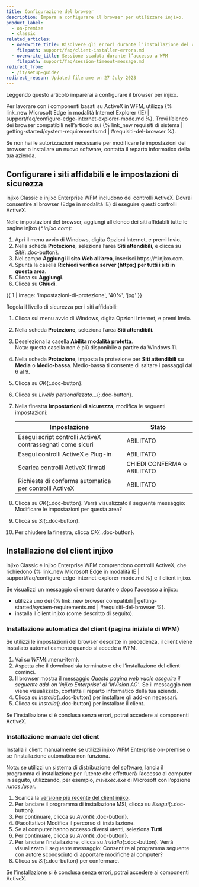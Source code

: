 ```yaml
---
title: Configurazione del browser
description: Impara a configurare il browser per utilizzare injixo.
product_label:
  - on-premise
  - classic
related_articles:
  - overwrite_title: Risolvere gli errori durante l’installazione del client
    filepath: support/faq/client-installer-errors.md
  - overwrite_title: Sessione scaduta durante l’accesso a WFM
    filepath: support/faq/session-timeout-message.md
redirect_from:
  - /it/setup-guide/
redirect_reason: Updated filename on 27 July 2023
---
```


Leggendo questo articolo imparerai a configurare il browser per injixo.

Per lavorare con i componenti basati su ActiveX in WFM, utilizza {% link_new Microsoft Edge in modalità Internet Explorer (IE) | support/faq/configure-edge-internet-explorer-mode.md %}. Trovi l’elenco dei browser compatibili nell’articolo sui {% link_new requisiti di sistema | getting-started/system-requirements.md | #requisiti-del-browser %}.

Se non hai le autorizzazioni necessarie per modificare le impostazioni del browser o installare un nuovo software, contatta il reparto informatico della tua azienda.

## Configurare i siti affidabili e le impostazioni di sicurezza

injixo Classic e injixo Enterprise WFM includono dei controlli ActiveX. Dovrai consentire al browser (Edge in modalità IE) di eseguire questi controlli ActiveX.

Nelle impostazioni del browser, aggiungi all’elenco dei siti affidabili tutte le pagine injixo (_*.injixo.com_):

1. Apri il menu avvio di Windows, digita Opzioni Internet, e premi Invio.
2. Nella scheda **Protezione**, seleziona l’area **Siti attendibili**, e clicca su _Siti_{:.doc-button}.
3. Nel campo **Aggiungi il sito Web all’area**, inserisci https://\*.injixo.com.
4. Spunta la casella **Richiedi verifica server (https:) per tutti i siti in questa area**.
5. Clicca su **Aggiungi**.
6. Clicca su **Chiudi**.

{{ 1 | image: 'impostazioni-di-protezione', '40%', 'jpg' }}

Regola il livello di sicurezza per i siti affidabili:

1. Clicca sul menu avvio di Windows, digita Opzioni Internet, e premi Invio.
2. Nella scheda **Protezione**, seleziona l’area **Siti attendibili**.
3. Deseleziona la casella **Abilita modalità protetta**.  
   Nota: questa casella non è più disponibile a partire da Windows 11.
4. Nella scheda **Protezione**, imposta la protezione per **Siti attendibili** su **Media** o **Medio-bassa**. Medio-bassa ti consente di saltare i passaggi dal 6 al 9.
5. Clicca su _OK_{:.doc-button}.
6. Clicca su _Livello personalizzato..._{:.doc-button}.
7. Nella finestra **Impostazioni di sicurezza**, modifica le seguenti impostazioni:

   | Impostazione                                           | Stato             |
   | ------------------------------------------------- | ----------------- |
   | Esegui script controlli ActiveX contrassegnati come sicuri | ABILITATO           |
   | Esegui controlli ActiveX e Plug-in                  | ABILITATO           |
   | Scarica controlli ActiveX firmati                  | CHIEDI CONFERMA o ABILITATO |
   | Richiesta di conferma automatica per controlli ActiveX          | ABILITATO           |

8. Clicca su _OK_{:.doc-button}.
   Verrà visualizzato il seguente messaggio: Modificare le impostazioni per questa area?
9. Clicca su _Sì_{:.doc-button}.
10. Per chiudere la finestra, clicca _OK_{:.doc-button}.

## Installazione del client injixo

injixo Classic e injixo Enterprise WFM comprendono controlli ActiveX, che richiedono {% link_new Microsoft Edge in modalità IE | support/faq/configure-edge-internet-explorer-mode.md %} e il client injixo.

Se visualizzi un messaggio di errore durante o dopo l'accesso a injixo:

- utilizza uno dei {% link_new browser compatibili | getting-started/system-requirements.md | #requisiti-del-browser %}.
- installa il client injixo (come descritto di seguito).

### Installazione automatica del client (pagina iniziale di WFM)

Se utilizzi le impostazioni del browser descritte in precedenza, il client viene installato automaticamente quando si accede a WFM.

1. Vai su _WFM_{:.menu-item}.
2. Aspetta che il download sia terminato e che l’installazione del client cominci.
3. Il browser mostra il messaggio _Questa pagina web vuole eseguire il seguente add-on 'injixo Enterprise' di 'InVision AG'_. Se il messaggio non viene visualizzato, contatta il reparto informatico della tua azienda.
4. Clicca su _Installa_{:.doc-button} per installare gli add-on necessari.
5. Clicca su _Installa_{:.doc-button} per installare il client.

Se l’installazione si è conclusa senza errori, potrai accedere ai componenti ActiveX.

### Installazione manuale del client

Installa il client manualmente se utilizzi injixo WFM Enterprise on-premise o se l’installazione automatica non funziona.

Nota: se utilizzi un sistema di distribuzione del software, lancia il programma di installazione per l’utente che effettuerà l’accesso al computer in seguito, utilizzando, per esempio, _msiexec.exe_ di Microsoft con l’opzione _runas /user_.

1. Scarica la [versione più recente del client injixo](https://downloads.injixo.com/en#client-components).
2. Per lanciare il programma di installazione MSI, clicca su _Esegui_{:.doc-button}.
3. Per continuare, clicca su _Avanti_{:.doc-button}.
4. (Facoltativo) Modifica il percorso di installazione.
5. Se al computer hanno accesso diversi utenti, seleziona **Tutti**.
6. Per continuare, clicca su _Avanti_{:.doc-button}.
7. Per lanciare l’installazione, clicca su _Installa_{:.doc-button}.
   Verrà visualizzato il seguente messaggio: Consentire al programma seguente con autore sconosciuto di apportare modifiche al computer?
8. Clicca su _Sì_{:.doc-button} per confermare.

Se l’installazione si è conclusa senza errori, potrai accedere ai componenti ActiveX.
